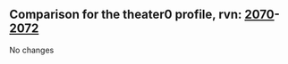## Comparison for the theater0 profile, rvn: [2070](https://github.com/PRO100KatYT/FortniteProfileRevisions/tree/main/profiles/theater0/2070%20theater0.json)-[2072](https://github.com/PRO100KatYT/FortniteProfileRevisions/tree/main/profiles/theater0/2072%20theater0.json)

No changes
